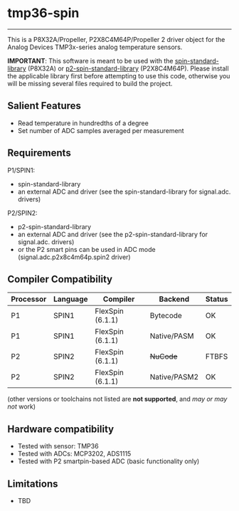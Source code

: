 # tmp36-spin
------------

This is a P8X32A/Propeller, P2X8C4M64P/Propeller 2 driver object for the Analog Devices TMP3x-series analog temperature sensors.

**IMPORTANT**: This software is meant to be used with the [spin-standard-library](https://github.com/avsa242/spin-standard-library) (P8X32A) or [p2-spin-standard-library](https://github.com/avsa242/p2-spin-standard-library) (P2X8C4M64P). Please install the applicable library first before attempting to use this code, otherwise you will be missing several files required to build the project.


## Salient Features

* Read temperature in hundredths of a degree
* Set number of ADC samples averaged per measurement

## Requirements

P1/SPIN1:
* spin-standard-library
* an external ADC and driver (see the spin-standard-library for signal.adc. drivers)

P2/SPIN2:
* p2-spin-standard-library
* an external ADC and driver (see the p2-spin-standard-library for signal.adc. drivers)
* or the P2 smart pins can be used in ADC mode (signal.adc.p2x8c4m64p.spin2 driver)

## Compiler Compatibility

| Processor | Language | Compiler               | Backend      | Status                |
|-----------|----------|------------------------|--------------|-----------------------|
| P1        | SPIN1    | FlexSpin (6.1.1)	| Bytecode     | OK                    |
| P1        | SPIN1    | FlexSpin (6.1.1)       | Native/PASM  | OK                    |
| P2        | SPIN2    | FlexSpin (6.1.1)       | ~~NuCode~~   | FTBFS                 |
| P2        | SPIN2    | FlexSpin (6.1.1)       | Native/PASM2 | OK                    |

(other versions or toolchains not listed are __not supported__, and _may or may not_ work)


## Hardware compatibility

* Tested with sensor: TMP36
* Tested with ADCs: MCP3202, ADS1115
* Tested with P2 smartpin-based ADC (basic functionality only)

## Limitations

* TBD

